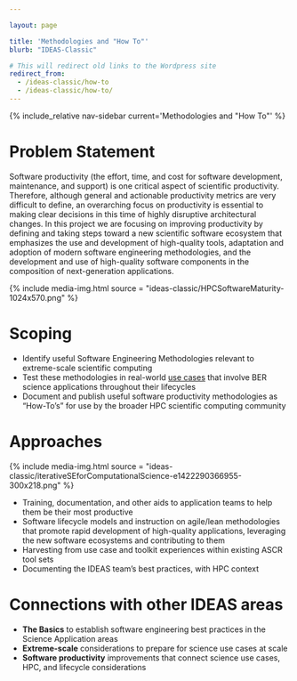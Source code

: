 ```yaml
---

layout: page

title: 'Methodologies and "How To"'
blurb: "IDEAS-Classic"

# This will redirect old links to the Wordpress site
redirect_from: 
  - /ideas-classic/how-to
  - /ideas-classic/how-to/
---
```


<!-- Sidebar Nav -->
<!-- ---------------------------------------------------------------------- -->

{% include_relative nav-sidebar current='Methodologies and "How To"' %}

<!-- Content -->
<!-- ---------------------------------------------------------------------- -->

# Problem Statement

Software productivity (the effort, time, and cost for software development, maintenance, and support) is one critical aspect of scientific productivity. Therefore, although general and actionable productivity metrics are very difficult to define, an overarching focus on productivity is essential to making clear decisions in this time of highly disruptive architectural changes. In this project we are focusing on improving productivity by defining and taking steps toward a new scientific software ecosystem that emphasizes the use and development of high-quality tools, adaptation and adoption of modern software engineering methodologies, and the development and use of high-quality software components in the composition of next-generation applications.

{% 	include media-img.html 
	  source = "ideas-classic/HPCSoftwareMaturity-1024x570.png"
%}

# Scoping

* Identify useful Software Engineering Methodologies relevant to extreme-scale scientific computing
* Test these methodologies in real-world [use cases](use-cases) that involve BER science applications throughout their lifecycles
* 	Document and publish useful software productivity methodologies as “How-To’s” for use by the broader HPC scientific computing community

# Approaches

{% 	include media-img.html 
	  source = "ideas-classic/iterativeSEforComputationalScience-e1422290366955-300x218.png"
%}

* Training, documentation, and other aids to application teams to help them be their most productive
* Software lifecycle models and instruction on agile/lean methodologies that promote rapid development of high-quality applications, leveraging the new software ecosystems and contributing to them
* Harvesting from use case and toolkit experiences within existing ASCR tool sets
* Documenting the IDEAS team’s best practices, with HPC context

# Connections with other IDEAS areas

* **The Basics** to establish software engineering best practices in the Science Application areas
* **Extreme-scale** considerations to prepare for science use cases at scale
* **Software productivity** improvements that connect science use cases, HPC, and lifecycle considerations